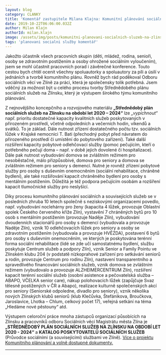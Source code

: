 ```yaml
---
layout: blog
category: CLANKY
title: 'Komentář zastupitele Milana Klajna: Komunitní plánování sociálních služeb na Zlínsku.'
date: 2019-10-22T06:06:00.032Z
author: Milan Klajn
authorId: milan.klajn
image: /assets/img/posts/komunitni-planovani-socialnich-sluzeb-na-zlinsku.jpg
tags: 'planovani socialni služby komentář'
---
```


Jakožto účastník všech pracovních skupin (děti, mládež, rodina, senioři, osoby se zdravotním postižením a osoby ohrožené sociálním vyloučením), jsem se mohl účastnit pracovních porad i závěrečné konference. Touto cestou bych chtěl ocenit všechny spoluautorky a spoluautory za píli a úsilí v jednáních a tvorbě komunitního plánu. Rovněž bych rád poděkoval Odboru sociálních věcí ve Zlíně za práci, která je společensky tolik potřebná. Jsem vděčný za možnost být u celého procesu tvorby Střednědobého plánu sociálních služeb na Zlínsku, který je výstupem širokého týmu komunitního plánování.

Z nejnovějšího koncepčního a rozvojového materiálu **„Střednědobý plán sociálních služeb na Zlínsku na období let 2020 – 2024“** lze *„vypíchnout“* např. prioritu dostatečné kapacity kvalitních služeb poskytovaných v přirozeném prostředí, včetně odpoledních a večerních hodin, víkendů a svátků. To je základ. Dále nutnost zřízení dostatečného počtu tzv. sociálních lůžek v Krajské nemocnici T. Bati (přechodný pobyt před návratem do přirozeného prostředí či umístění do pobytového zařízení). Také další rozšíření kapacity pobytové odlehčovací služby (pomoc pečujícím, kteří o potřebného pečují doma – např. v době jejich dovolené či hospitalizace). Dále pak nutnost vybudování domova se zvláštním režimem pro nesoběstačné, málo přizpůsobivé, domova pro seniory a domova se zvláštním režimem pro seniory s demencí. Nutné je rovněž zřízení pobytové služby pro osoby s duševním onemocněním (sociální rehabilitace, chráněné bydlení), ale také rozšiřování kapacit chráněného bydlení pro osoby s mentálním postižením. Důležitá je též podpora pečujícím osobám a rozšíření kapacit tlumočnické služby pro neslyšící.
 
Díky procesu komunitního plánování sociálních a souvisejících služeb se v posledních zhruba 10 letech společně s neziskovými organizacemi povedlo, např. vybudování noclehárny pro ženy (kapacita 4 lůžek, provozuje Oblastní spolek Českého červeného kříže Zlín), vystavění 7 chráněných bytů pro 10 osob s mentálním postižením (provozuje Naděje Zlín), vybudování dvoudenních stacionářů pro osoby s demencí (vybudovala a provozuje Naděje Zlín), vznik 10 odlehčovacích lůžek pro seniory a osoby se zdravotním postižením (vybudovala a provozuje HVĚZDA), postavení 6 bytů pro osoby s duševním onemocněním, ve kterých je poskytována terénní forma sociální rehabilitace (lidé se zde učí samostatnému bydlení, službu poskytuje Centrum služeb a podpory Zlín), vznik Senior a Family Pointu ve Zlínském klubu 204 (v podstatě nízkoprahové zařízení pro setkávání seniorů a rodin, provozuje Centrum pro rodinu Zlín), nastavení transparentního a spravedlivého financování sociálních služeb, vznik domova se zvláštním režimem (vybudovalo a provozuje ALZHEIMERCENTRUM Zlín), rozšíření kapacit terénní sociální služeb (osobní asistence a pečovatelská služba – ABAPO, VČELKA senior care), nákup polohovacích lůžek (zapůjčuje Svaz tělesně postižených v ČR a Abapo), realizace kulturně společenských akcí pro seniory (Seniorské odpoledne, divadlo pro seniory), vznik několika nových Zlínských klubů seniorů (klub Klečůvka, Štefánikova, Broučkova, Jaroslavice, Lhotka – Chlum, celkový počet 17), veřejná setkání na téma „Hledáme nové pěstouny“ atd.

Výstupem celoroční práce mnoha zástupců organizací působících na Zlínsku a pracovníků odboru Sociálních věcí Magistrátu města Zlína je **„STŘEDNĚDOBÝ PLÁN SOCIÁLNÍCH SLUŽEB NA ZLÍNSKU NA OBDOBÍ LET 2020 - 2024“** a **KATALOG POSKYTOVATELŮ SOCIÁLNÍCH SLUŽEB** (Průvodce sociálními (a souvisejícími) službami ve Zlíně).
[Více o projektu Komunitního plánování a volně dostupné dokumenty.](https://www.zlin.eu/komunitni-planovani-socialnich-sluzeb-na-zlinsku-cl-3242.html)


- - -
